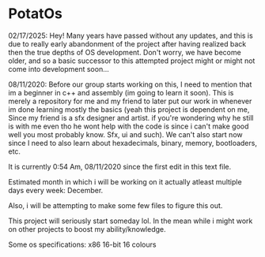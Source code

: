 # PotatOs
02/17/2025:
Hey! Many years have passed without any updates, and this is due to really early abandonment of the project after having realized back then the true depths of OS development. 
Don't worry, we have become older, and so a basic successor to this attempted project might or might not come into development soon...


08/11/2020:
Before our group starts working on this, I need to mention that im a beginner in c++ and assembly (im going to learn it soon). This is merely a repository for me and my friend to later put our work in whenever im done learning mostly the basics (yeah this project is dependent on me, Since my friend is a sfx designer and artist. if you're wondering why he still is with me even tho he wont help with the code is since i can't make good well you most probably know. Sfx, ui and such). We can't also start now since I need to also learn about hexadecimals, binary, memory, bootloaders, etc.

It is currently 0:54 Am, 08/11/2020 since the first edit in this text file.

Estimated month in which i will be working on it actually atleast multiple days every week: December.

Also, i will be attempting to make some few files to figure this out.

This project will seriously start someday lol.
In the mean while i might work on other projects to boost my ability/knowledge.

Some os specifications:
x86
16-bit
16 colours
